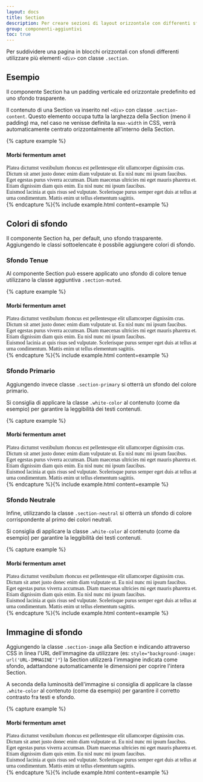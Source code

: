 ```yaml
---
layout: docs
title: Section
description: Per creare sezioni di layout orizzontale con differenti sfondi
group: componenti-aggiuntivi
toc: true
---
```


<style>
	/* Style override for Documentation purposes */
	.section-content .col-lg-6.col-xl-4 {
		font-family: Lora, Georgia, serif;
	}

	@media screen and (max-width: 767px) {
		.pr-5 {
			padding-right: 0 !important;
		}
	}

</style>

Per suddividere una pagina in blocchi orizzontali con sfondi differenti utilizzare più elementi `<div>` con classe `.section`.

## Esempio

Il componente Section ha un padding verticale ed orizzontale predefinito ed uno sfondo trasparente.

Il contenuto di una Section va inserito nel `<div>` con classe `.section-content`. Questo elemento occupa tutta la larghezza della Section (meno il padding) ma, nel caso ne venisse definita la `max-width` in CSS, verrà automaticamente centrato orizzontalmente all'interno della Section.

{% capture example %}
<div class="section">
	<div class="section-content">
		<div class="container">
			<div class="row mb-3">
				<div class="col-12">
					<h4>Morbi fermentum amet</h4>
				</div>
			</div>
			<div class="row">
				<div class="col-12 col-lg-6 col-xl-4 pr-5 mb-3">Platea dictumst vestibulum rhoncus est pellentesque elit ullamcorper dignissim cras. Dictum sit amet justo donec enim diam vulputate ut. Eu nisl nunc mi ipsum faucibus.</div>
				<div class="col-12 col-lg-6 col-xl-4 pr-5 mb-3">Eget egestas purus viverra accumsan. Diam maecenas ultricies mi eget mauris pharetra et. Etiam dignissim diam quis enim. Eu nisl nunc mi ipsum faucibus.</div>
				<div class="col-12 col-lg-6 col-xl-4 pr-5">Euismod lacinia at quis risus sed vulputate. Scelerisque purus semper eget duis at tellus at urna condimentum. Mattis enim ut tellus elementum sagittis.</div>
			</div>
		</div>
	</div>
</div>
{% endcapture %}{% include example.html content=example %}

## Colori di sfondo

Il componente Section ha, per default, uno sfondo trasparente. Aggiungendo le classi sottoelencate è possbile aggiungere colori di sfondo.

### Sfondo Tenue

Al componente Section può essere applicato uno sfondo di colore tenue utilizzano la classe aggiuntiva `.section-muted`.

{% capture example %}
<div class="section section-muted">
	<div class="section-content">
		<div class="container">
			<div class="row mb-3">
				<div class="col-12">
					<h4>Morbi fermentum amet</h4>
				</div>
			</div>
			<div class="row">
				<div class="col-12 col-lg-6 col-xl-4 pr-5 mb-3">Platea dictumst vestibulum rhoncus est pellentesque elit ullamcorper dignissim cras. Dictum sit amet justo donec enim diam vulputate ut. Eu nisl nunc mi ipsum faucibus.</div>
				<div class="col-12 col-lg-6 col-xl-4 pr-5 mb-3">Eget egestas purus viverra accumsan. Diam maecenas ultricies mi eget mauris pharetra et. Etiam dignissim diam quis enim. Eu nisl nunc mi ipsum faucibus.</div>
				<div class="col-12 col-lg-6 col-xl-4 pr-5">Euismod lacinia at quis risus sed vulputate. Scelerisque purus semper eget duis at tellus at urna condimentum. Mattis enim ut tellus elementum sagittis.</div>
			</div>
		</div>
	</div>
</div>
{% endcapture %}{% include example.html content=example %}

### Sfondo Primario

Aggiungendo invece classe `.section-primary` si otterrà un sfondo del colore primario.

Si consiglia di applicare la classe `.white-color` al contenuto (come da esempio) per garantire la leggibilità dei testi contenuti.

{% capture example %}
<div class="section section-primary">
	<div class="section-content white-color">
		<div class="container">
			<div class="row mb-3">
				<div class="col-12">
					<h4>Morbi fermentum amet</h4>
				</div>
			</div>
			<div class="row">
				<div class="col-12 col-lg-6 col-xl-4 pr-5 mb-3">Platea dictumst vestibulum rhoncus est pellentesque elit ullamcorper dignissim cras. Dictum sit amet justo donec enim diam vulputate ut. Eu nisl nunc mi ipsum faucibus.</div>
				<div class="col-12 col-lg-6 col-xl-4 pr-5 mb-3">Eget egestas purus viverra accumsan. Diam maecenas ultricies mi eget mauris pharetra et. Etiam dignissim diam quis enim. Eu nisl nunc mi ipsum faucibus.</div>
				<div class="col-12 col-lg-6 col-xl-4 pr-5">Euismod lacinia at quis risus sed vulputate. Scelerisque purus semper eget duis at tellus at urna condimentum. Mattis enim ut tellus elementum sagittis.</div>
			</div>
		</div>
	</div>
</div>
{% endcapture %}{% include example.html content=example %}

### Sfondo Neutrale

Infine, utilizzando la classe `.section-neutral` si otterrà un sfondo di colore corrispondente al primo dei colori neutrali.

Si consiglia di applicare la classe `.white-color` al contenuto (come da esempio) per garantire la leggibilità dei testi contenuti.

{% capture example %}
<div class="section section-neutral">
	<div class="section-content white-color">
		<div class="container">
			<div class="row mb-3">
				<div class="col-12">
					<h4>Morbi fermentum amet</h4>
				</div>
			</div>
			<div class="row">
				<div class="col-12 col-lg-6 col-xl-4 pr-5 mb-3">Platea dictumst vestibulum rhoncus est pellentesque elit ullamcorper dignissim cras. Dictum sit amet justo donec enim diam vulputate ut. Eu nisl nunc mi ipsum faucibus.</div>
				<div class="col-12 col-lg-6 col-xl-4 pr-5 mb-3">Eget egestas purus viverra accumsan. Diam maecenas ultricies mi eget mauris pharetra et. Etiam dignissim diam quis enim. Eu nisl nunc mi ipsum faucibus.</div>
				<div class="col-12 col-lg-6 col-xl-4 pr-5">Euismod lacinia at quis risus sed vulputate. Scelerisque purus semper eget duis at tellus at urna condimentum. Mattis enim ut tellus elementum sagittis.</div>
			</div>
		</div>
	</div>
</div>
{% endcapture %}{% include example.html content=example %}

## Immagine di sfondo

Aggiungendo la classe `.section-image` alla Section e indicando attraverso CSS in linea l'URL dell'immagine da utilizzare (es: `style="background-image: url('URL-IMMAGINE')"`) la Section utilizzerà l'immagine indicata come sfondo, adattandone automaticamente le dimensioni per coprire l'intera Section.

A seconda della luminosità dell'immagine si consiglia di applicare la classe `.white-color` al contenuto (come da esempio) per garantire il corretto contrasto fra testi e sfondo.

{% capture example %}
<div class="section section-image" style="background-image: url('https://picsum.photos/1280/720?image=811')">
	<div class="section-content white-color">
		<div class="container">
			<div class="row">
				<div class="col-12">
					<h4>Morbi fermentum amet</h4>
				</div>
			</div>
			<div class="row">
				<div class="col-12 col-lg-6 col-xl-4 pr-5 mb-3">Platea dictumst vestibulum rhoncus est pellentesque elit ullamcorper dignissim cras. Dictum sit amet justo donec enim diam vulputate ut. Eu nisl nunc mi ipsum faucibus.</div>
				<div class="col-12 col-lg-6 col-xl-4 pr-5 mb-3">Eget egestas purus viverra accumsan. Diam maecenas ultricies mi eget mauris pharetra et. Etiam dignissim diam quis enim. Eu nisl nunc mi ipsum faucibus.</div>
				<div class="col-12 col-lg-6 col-xl-4 pr-5">Euismod lacinia at quis risus sed vulputate. Scelerisque purus semper eget duis at tellus at urna condimentum. Mattis enim ut tellus elementum sagittis.</div>
			</div>
		</div>
	</div>
</div>
{% endcapture %}{% include example.html content=example %}